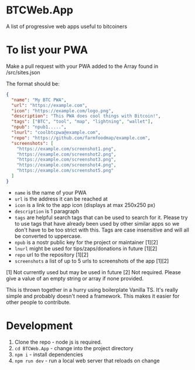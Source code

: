 # BTCWeb.App

A list of progressive web apps useful to bitcoiners

# To list your PWA

Make a pull request with your PWA added to the Array found in /src/sites.json

The format should be:

```json
{
  "name": "My BTC PWA",
  "url": "https://example.com",
  "icon": "https://example.com/logo.png",
  "description": "This PWA does cool things with Bitcoin!",
  "tags": ["BTC", "tool", "map", "lightning", "wallet"],
  "npub": "npub1.....",
  "lnurl": "coolbtcpwa@example.com",
  "repo": "https://github.com/farmfoodmap/example.com",
  "screenshots": [
    "https://example.com/screenshot1.png",
    "https://example.com/screenshot2.png",
    "https://example.com/screenshot3.png",
    "https://example.com/screenshot4.png",
    "https://example.com/screenshot5.png"
  ]
}
```

- `name` is the name of your PWA
- `url` is the address it can be reached at
- `icon` is a link to the app icon (displays at max 250x250 px)
- `description` is 1 paragraph
- `tags` are helpful search tags that can be used to search for it. Please try to use tags that have already been used by other similar apps so we don't have to be too strict with this. Tags are case insensitive and will all be converted to uppercase.
- `npub` is a nostr public key for the project or maintainer [1][2]
- `lnurl` might be used for tips/zaps/donations in future [1][2]
- `repo` url to the repository [1][2]
- `screenshots` a list of up to 5 urls to screenshots of the app [1][2]

[1] Not currently used but may be used in future
[2] Not required. Please give a value of an empty string or array if none provided.

This is thrown together in a hurry using boilerplate Vanilla TS. It's really simple and probably doesn't need a framework. This makes it easier for other people to contribute.

# Development

1. Clone the repo - node js is required.
1. `cd BTCWeb.App` - change into the project directory
1. `npm i` - install dependencies
1. `npm run dev` - run a local web server that reloads on change
